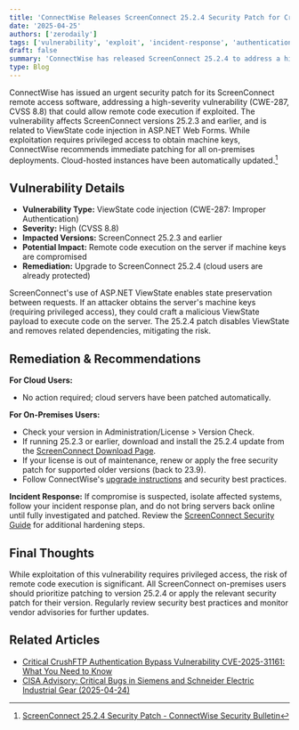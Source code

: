 ```yaml
---
title: 'ConnectWise Releases ScreenConnect 25.2.4 Security Patch for Critical ViewState Vulnerability (2025-04-25)'
date: '2025-04-25'
authors: ['zerodaily']
tags: ['vulnerability', 'exploit', 'incident-response', 'authentication']
draft: false
summary: 'ConnectWise has released ScreenConnect 25.2.4 to address a high-severity ViewState code injection vulnerability (CWE-287, CVSS 8.8) affecting versions 25.2.3 and earlier. All on-premises users are urged to patch immediately.'
type: Blog
---
```


ConnectWise has issued an urgent security patch for its ScreenConnect remote access software, addressing a high-severity vulnerability (CWE-287, CVSS 8.8) that could allow remote code execution if exploited. The vulnerability affects ScreenConnect versions 25.2.3 and earlier, and is related to ViewState code injection in ASP.NET Web Forms. While exploitation requires privileged access to obtain machine keys, ConnectWise recommends immediate patching for all on-premises deployments. Cloud-hosted instances have been automatically updated.[^1]

## Vulnerability Details

- **Vulnerability Type:** ViewState code injection (CWE-287: Improper Authentication)
- **Severity:** High (CVSS 8.8)
- **Impacted Versions:** ScreenConnect 25.2.3 and earlier
- **Potential Impact:** Remote code execution on the server if machine keys are compromised
- **Remediation:** Upgrade to ScreenConnect 25.2.4 (cloud users are already protected)

ScreenConnect's use of ASP.NET ViewState enables state preservation between requests. If an attacker obtains the server's machine keys (requiring privileged access), they could craft a malicious ViewState payload to execute code on the server. The 25.2.4 patch disables ViewState and removes related dependencies, mitigating the risk.

## Remediation & Recommendations

**For Cloud Users:**

- No action required; cloud servers have been patched automatically.

**For On-Premises Users:**

- Check your version in Administration/License > Version Check.
- If running 25.2.3 or earlier, download and install the 25.2.4 update from the [ScreenConnect Download Page](https://www.screenconnect.com/download).
- If your license is out of maintenance, renew or apply the free security patch for supported older versions (back to 23.9).
- Follow ConnectWise's [upgrade instructions](https://docs.connectwise.com/ScreenConnect_Documentation/On-premises/Get_started_with_ConnectWise_ScreenConnect_On-Premise/Upgrade_an_on-premises_installation?_gl=1%2A1hwcbrq%2A_gcl_au%2AMjYwMzc4NzY3LjE3MzkyMDI3ODM.%2A_ga%2AOTYxODA0Njk0LjE3Mzg2NzI5NzM.%2A_ga_QSGE0F7K8V%2AMTc0MTYyMjg1OC4yNS4xLjE3NDE2Mjc5ODMuNTQuMC4yMDI5MzI5NjMy) and security best practices.

**Incident Response:**
If compromise is suspected, isolate affected systems, follow your incident response plan, and do not bring servers back online until fully investigated and patched. Review the [ScreenConnect Security Guide](https://docs.connectwise.com/ConnectWise_Control_Documentation/Get_started/Security_guide) for additional hardening steps.

## Final Thoughts

While exploitation of this vulnerability requires privileged access, the risk of remote code execution is significant. All ScreenConnect on-premises users should prioritize patching to version 25.2.4 or apply the relevant security patch for their version. Regularly review security best practices and monitor vendor advisories for further updates.

## Related Articles

- [Critical CrushFTP Authentication Bypass Vulnerability CVE-2025-31161: What You Need to Know](/blog/2025-04-13-crushftp-vulnerability)
- [CISA Advisory: Critical Bugs in Siemens and Schneider Electric Industrial Gear (2025-04-24)](/blog/2025-04-24-cisa-advisory-siemens-schneider-electric-critical-bugs)

[^1]: [ScreenConnect 25.2.4 Security Patch - ConnectWise Security Bulletin](https://www.connectwise.com/company/trust/security-bulletins/screenconnect-security-patch-2025.4)
